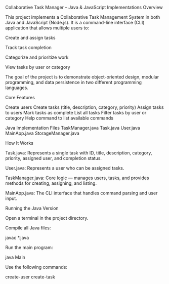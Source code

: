 Collaborative Task Manager – Java & JavaScript Implementations
Overview

This project implements a Collaborative Task Management System in both Java and JavaScript (Node.js).
It is a command-line interface (CLI) application that allows multiple users to:

Create and assign tasks

Track task completion

Categorize and prioritize work

View tasks by user or category

The goal of the project is to demonstrate object-oriented design, modular programming, and data persistence in two different programming languages.

Core Features

Create users
Create tasks (title, description, category, priority)
Assign tasks to users
Mark tasks as complete
List all tasks
Filter tasks by user or category
Help command to list available commands

Java Implementation
Files
TaskManager.java
Task.java
User.java
MainApp.java
StorageManager.java

How It Works

Task.java: Represents a single task with ID, title, description, category, priority, assigned user, and completion status.

User.java: Represents a user who can be assigned tasks.

TaskManager.java: Core logic — manages users, tasks, and provides methods for creating, assigning, and listing.

MainApp.java: The CLI interface that handles command parsing and user input.

Running the Java Version

Open a terminal in the project directory.

Compile all Java files:

javac *.java


Run the main program:

java Main


Use the following commands:

create-user <username>
create-task <title>|<description>|<category>|<priority>
list
list-user <username>
list-category <category>
assign <taskId> <username>
complete <taskId>
help
exit

JavaScript Implementation (Node.js)
Files
app.mjs
TaskManager.js
storage.js
package.json

How It Works

TaskManager.js: Contains the TaskManager class handling all business logic (users, tasks, assignment, listing).

storage.js: Manages persistence using JSON file storage (simulates a small local database).

app.mjs: CLI entry point that uses Node.js inquirer to interact with the user.

package.json: Configures dependencies and start scripts.

Setup Instructions

Ensure Node.js
 is installed.

Initialize the project:

npm init -y


Install dependencies:

npm install inquirer


Ensure your package.json contains:

{
  "name": "collab-todo",
  "version": "1.0.0",
  "type": "module",
  "scripts": {
    "start": "node app.mjs"
  },
  "dependencies": {
    "inquirer": "^9.2.7"
  }
}


Start the program:

npm start

Commands (for both versions)
Command	Description
create-user <username>	Creates a new user
create-task <title>|<description>|<category>|<priority>	Creates a new task
list	Lists all tasks
list-user <username>	Lists all tasks assigned to a specific user
list-category <category>	Lists tasks in a given category
assign <taskId> <username>	Assigns a task to a user
complete <taskId>	Marks a task as completed
help	Shows available commands
exit	Exits the application
